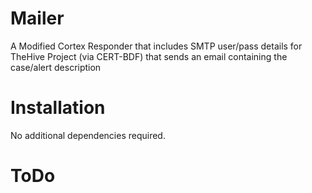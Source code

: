 # Mailer

A Modified Cortex Responder that includes SMTP user/pass details for TheHive Project (via CERT-BDF) that sends an email containing the case/alert description

# Installation

No additional dependencies required.

# ToDo
